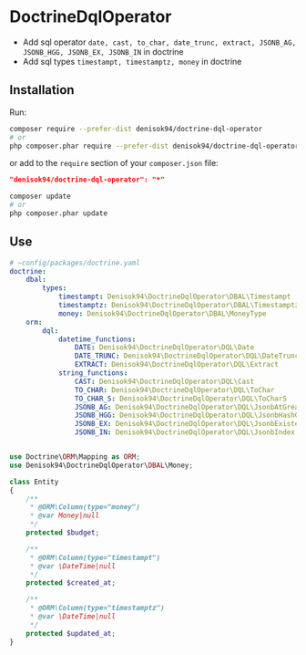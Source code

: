 # DoctrineDqlOperator

- Add sql operator `date, cast, to_char, date_trunc, extract, JSONB_AG, JSONB_HGG, JSONB_EX, JSONB_IN` in doctrine
- Add sql types `timestampt, timestamptz, money` in doctrine

## Installation

Run:

```bash
composer require --prefer-dist denisok94/doctrine-dql-operator
# or
php composer.phar require --prefer-dist denisok94/doctrine-dql-operatorr
```

or add to the `require` section of your `composer.json` file:

```json
"denisok94/doctrine-dql-operator": "*"
```

```bash
composer update
# or
php composer.phar update
```

## Use

```yaml
# ~config/packages/doctrine.yaml
doctrine:
    dbal:
        types:
            timestampt: Denisok94\DoctrineDqlOperator\DBAL\Timestampt
            timestamptz: Denisok94\DoctrineDqlOperator\DBAL\Timestamptz
            money: Denisok94\DoctrineDqlOperator\DBAL\MoneyType
    orm:
        dql:
            datetime_functions:
                DATE: Denisok94\DoctrineDqlOperator\DQL\Date
                DATE_TRUNC: Denisok94\DoctrineDqlOperator\DQL\DateTrunc
                EXTRACT: Denisok94\DoctrineDqlOperator\DQL\Extract
            string_functions:
                CAST: Denisok94\DoctrineDqlOperator\DQL\Cast
                TO_CHAR: Denisok94\DoctrineDqlOperator\DQL\ToChar
                TO_CHAR_S: Denisok94\DoctrineDqlOperator\DQL\ToCharS
                JSONB_AG: Denisok94\DoctrineDqlOperator\DQL\JsonbAtGreater
                JSONB_HGG: Denisok94\DoctrineDqlOperator\DQL\JsonbHashGreaterGreater
                JSONB_EX: Denisok94\DoctrineDqlOperator\DQL\JsonbExistence
                JSONB_IN: Denisok94\DoctrineDqlOperator\DQL\JsonbIndex
```

```php

use Doctrine\ORM\Mapping as ORM;
use Denisok94\DoctrineDqlOperator\DBAL\Money;

class Entity
{
    /**
     * @ORM\Column(type="money")
     * @var Money|null
     */
    protected $budget;

    /**
     * @ORM\Column(type="timestampt")
     * @var \DateTime|null
     */
    protected $created_at;

    /**
     * @ORM\Column(type="timestamptz")
     * @var \DateTime|null
     */
    protected $updated_at;
}
```

